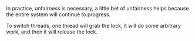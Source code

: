 

In practice, unfairness is necessary, a little bet of unfairness helps because the entire system will continue to progress.


To switch threads, one thread will grab the lock, it will do some arbitrary work, and then it will release the lock.



